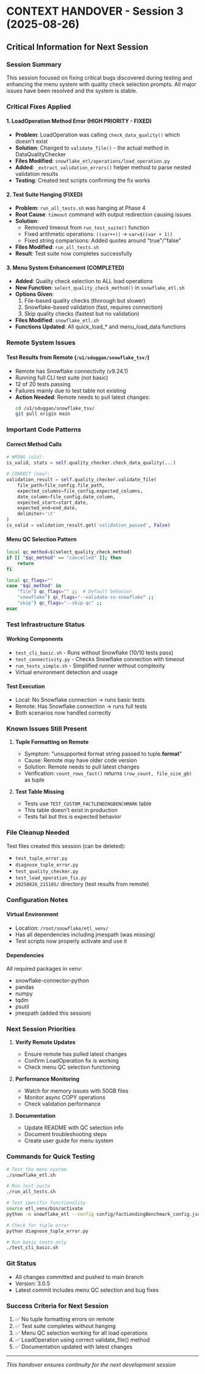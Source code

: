 # CONTEXT HANDOVER - Session 3 (2025-08-26)

## Critical Information for Next Session

### Session Summary
This session focused on fixing critical bugs discovered during testing and enhancing the menu system with quality check selection prompts. All major issues have been resolved and the system is stable.

### Critical Fixes Applied

#### 1. LoadOperation Method Error (HIGH PRIORITY - FIXED)
- **Problem**: LoadOperation was calling `check_data_quality()` which doesn't exist
- **Solution**: Changed to `validate_file()` - the actual method in DataQualityChecker
- **Files Modified**: `snowflake_etl/operations/load_operation.py`
- **Added**: `_extract_validation_errors()` helper method to parse nested validation results
- **Testing**: Created test scripts confirming the fix works

#### 2. Test Suite Hanging (FIXED)
- **Problem**: `run_all_tests.sh` was hanging at Phase 4
- **Root Cause**: `timeout` command with output redirection causing issues
- **Solution**: 
  - Removed timeout from `run_test_suite()` function
  - Fixed arithmetic operations: `((var++))` → `var=$((var + 1))`
  - Fixed string comparisons: Added quotes around "true"/"false"
- **Files Modified**: `run_all_tests.sh`
- **Result**: Test suite now completes successfully

#### 3. Menu System Enhancement (COMPLETED)
- **Added**: Quality check selection to ALL load operations
- **New Function**: `select_quality_check_method()` in `snowflake_etl.sh`
- **Options Given**: 
  1. File-based quality checks (thorough but slower)
  2. Snowflake-based validation (fast, requires connection)
  3. Skip quality checks (fastest but no validation)
- **Files Modified**: `snowflake_etl.sh`
- **Functions Updated**: All quick_load_* and menu_load_data functions

### Remote System Issues

#### Test Results from Remote (`/u1/sduggan/snowflake_tsv/`)
- Remote has Snowflake connectivity (v9.24.1)
- Running full CLI test suite (not basic)
- 12 of 20 tests passing
- Failures mainly due to test table not existing
- **Action Needed**: Remote needs to pull latest changes:
  ```bash
  cd /u1/sduggan/snowflake_tsv/
  git pull origin main
  ```

### Important Code Patterns

#### Correct Method Calls
```python
# WRONG (old):
is_valid, stats = self.quality_checker.check_data_quality(...)

# CORRECT (new):
validation_result = self.quality_checker.validate_file(
    file_path=file_config.file_path,
    expected_columns=file_config.expected_columns,
    date_column=file_config.date_column,
    expected_start=start_date,
    expected_end=end_date,
    delimiter='\t'
)
is_valid = validation_result.get('validation_passed', False)
```

#### Menu QC Selection Pattern
```bash
local qc_method=$(select_quality_check_method)
if [[ "$qc_method" == "cancelled" ]]; then
    return
fi

local qc_flags=""
case "$qc_method" in
    "file") qc_flags="" ;;  # Default behavior
    "snowflake") qc_flags="--validate-in-snowflake" ;;
    "skip") qc_flags="--skip-qc" ;;
esac
```

### Test Infrastructure Status

#### Working Components
- `test_cli_basic.sh` - Runs without Snowflake (10/10 tests pass)
- `test_connectivity.py` - Checks Snowflake connection with timeout
- `run_tests_simple.sh` - Simplified runner without complexity
- Virtual environment detection and usage

#### Test Execution
- Local: No Snowflake connection → runs basic tests
- Remote: Has Snowflake connection → runs full tests
- Both scenarios now handled correctly

### Known Issues Still Present

1. **Tuple Formatting on Remote**
   - Symptom: "unsupported format string passed to tuple.__format__"
   - Cause: Remote may have older code version
   - Solution: Remote needs to pull latest changes
   - Verification: `count_rows_fast()` returns `(row_count, file_size_gb)` as tuple

2. **Test Table Missing**
   - Tests use `TEST_CUSTOM_FACTLENDINGBENCHMARK` table
   - This table doesn't exist in production
   - Tests fail but this is expected behavior

### File Cleanup Needed

Test files created this session (can be deleted):
- `test_tuple_error.py`
- `diagnose_tuple_error.py`
- `test_quality_checker.py`
- `test_load_operation_fix.py`
- `20250826_215105/` directory (test results from remote)

### Configuration Notes

#### Virtual Environment
- Location: `/root/snowflake/etl_venv/`
- Has all dependencies including jmespath (was missing)
- Test scripts now properly activate and use it

#### Dependencies
All required packages in venv:
- snowflake-connector-python
- pandas
- numpy
- tqdm
- psutil
- jmespath (added this session)

### Next Session Priorities

1. **Verify Remote Updates**
   - Ensure remote has pulled latest changes
   - Confirm LoadOperation fix is working
   - Check menu QC selection functioning

2. **Performance Monitoring**
   - Watch for memory issues with 50GB files
   - Monitor async COPY operations
   - Check validation performance

3. **Documentation**
   - Update README with QC selection info
   - Document troubleshooting steps
   - Create user guide for menu system

### Commands for Quick Testing

```bash
# Test the menu system
./snowflake_etl.sh

# Run test suite
./run_all_tests.sh

# Test specific functionality
source etl_venv/bin/activate
python -m snowflake_etl --config config/factLendingBenchmark_config.json check-system

# Check for tuple error
python diagnose_tuple_error.py

# Run basic tests only
./test_cli_basic.sh
```

### Git Status
- All changes committed and pushed to main branch
- Version: 3.0.5
- Latest commit includes menu QC selection and bug fixes

### Success Criteria for Next Session
1. ✅ No tuple formatting errors on remote
2. ✅ Test suite completes without hanging
3. ✅ Menu QC selection working for all load operations
4. ✅ LoadOperation using correct validate_file() method
5. ✅ Documentation updated with latest changes

---
*This handover ensures continuity for the next development session*